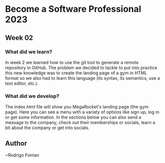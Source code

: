 # Become a Software Professional 2023

## Week 02
### What did we learn?
In week 2 we learned how to use the git tool to generate a remote repository in GitHub. The problem we decided to tackle to put into practice this new knowledge was to create the landing page of a gym in HTML format so we also had to learn this language (its syntax, its semantics, use a text editor, etc.).
### What did we develop?
The index.html file will show you MegaRocket's landing page (the gym page). Here you can see a menu with a variaty of options like sign up, log in or get some information. In the sections below you can also send a message to the company, check out their memberships or socials, learn a bit about the company or get into socials.
## Author
~Rodrigo Fontan
